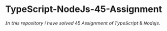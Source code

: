 # TypeScript-NodeJs-45-Assignment
𝘐𝘯 𝘵𝘩𝘪𝘴 𝘳𝘦𝘱𝘰𝘴𝘪𝘵𝘰𝘳𝘺 𝘪 𝘩𝘢𝘷𝘦 𝘴𝘰𝘭𝘷𝘦𝘥 45 𝘈𝘴𝘴𝘪𝘨𝘯𝘮𝘦𝘯𝘵 𝘰𝘧 𝘛𝘺𝘱𝘦𝘚𝘤𝘳𝘪𝘱𝘵 & 𝘕𝘰𝘥𝘦𝘑𝘴.
